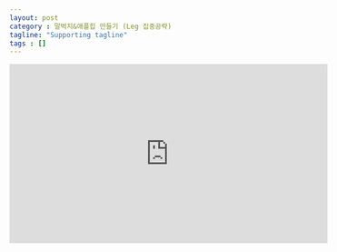 ```yaml
---
layout: post
category : 말벅지&애플힙 만들기 (Leg 집중공략)
tagline: "Supporting tagline"
tags : []
---
```


<iframe width="560" height="315" src="https://www.youtube.com/embed/MnLWoBjlqp0" frameborder="0" allowfullscreen></iframe>
